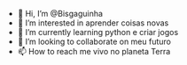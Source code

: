 - 👋 Hi, I’m @Bisgaguinha
- 👀 I’m interested in  aprender coisas novas
- 🌱 I’m currently learning  python e criar jogos
- 💞️ I’m looking to collaborate on  meu futuro
- 📫 How to reach me  vivo no planeta Terra 
<!---
Bisgaguinha/Bisgaguinha is a ✨ special ✨ repository because its `README.md` (this file) appears on your GitHub profile.
You can click the Preview link to take a look at your changes.
--->
